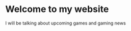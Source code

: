 
<!DOCTYPE html>
<html>
<body>
<h1>Welcome to my website</h1>

<p>I will be talking about upcoming games and gaming news</p>

</body>
</html>
